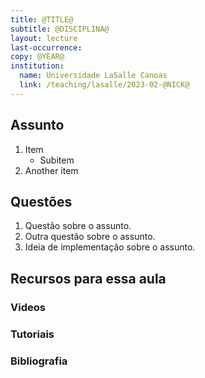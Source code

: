 ```yaml
---
title: @TITLE@
subtitle: @DISCIPLINA@
layout: lecture
last-occurrence: 
copy: @YEAR@
institution:
  name: Universidade LaSalle Canoas
  link: /teaching/lasalle/2023-02-@NICK@
---
```


## Assunto

1. Item
    * Subitem
2. Another item


## Questões

1. Questão sobre o assunto.
2. Outra questão sobre o assunto.
3. Ideia de implementação sobre o assunto.


## Recursos para essa aula

### Videos

### Tutoriais

### Bibliografia

